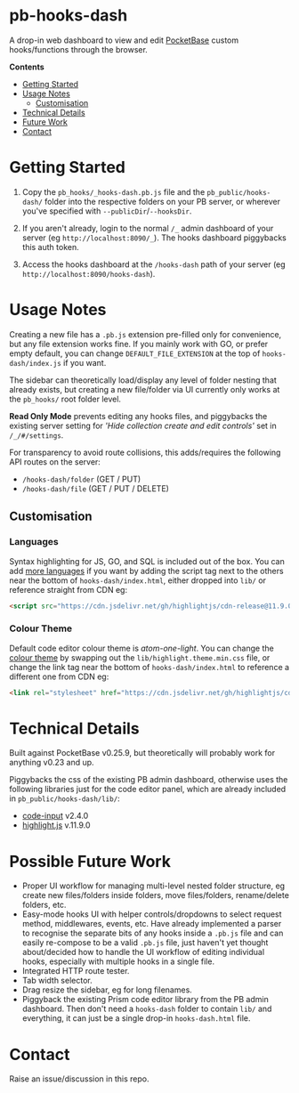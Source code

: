 # pb-hooks-dash

A drop-in web dashboard to view and edit [PocketBase](https://pocketbase.io/docs/use-as-framework/) custom hooks/functions through the browser. 

**Contents**

 - [Getting Started](#getting-started)
 - [Usage Notes](#usage-notes)
   - [Customisation](#customisation)
 - [Technical Details](#technical-details)
 - [Future Work](#possible-future-work)
 - [Contact](#contact)

# Getting Started

1. Copy the `pb_hooks/_hooks-dash.pb.js` file and the `pb_public/hooks-dash/` folder into the respective folders on your PB server, or wherever you've specified with `--publicDir`/`--hooksDir`.

3. If you aren't already, login to the normal `/_` admin dashboard of your server (eg `http://localhost:8090/_`). The hooks dashboard piggybacks this auth token.

4. Access the hooks dashboard at the `/hooks-dash` path of your server (eg `http://localhost:8090/hooks-dash`).

# Usage Notes

Creating a new file has a `.pb.js` extension pre-filled only for convenience, but any file extension works fine. If you mainly work with GO, or prefer empty default, you can change `DEFAULT_FILE_EXTENSION` at the top of `hooks-dash/index.js` if you want.

The sidebar can theoretically load/display any level of folder nesting that already exists, but creating a new file/folder via UI currently only works at the `pb_hooks/` root folder level.

**Read Only Mode** prevents editing any hooks files, and piggybacks the existing server setting for *'Hide collection create and edit controls'* set in `/_/#/settings`.

For transparency to avoid route collisions, this adds/requires the following API routes on the server:
 - `/hooks-dash/folder` (GET / PUT)
 - `/hooks-dash/file` (GET / PUT / DELETE)

## Customisation

### Languages

Syntax highlighting for JS, GO, and SQL is included out of the box. You can add [more languages](https://highlightjs.readthedocs.io/en/latest/supported-languages.html) if you want by adding the script tag next to the others near the bottom of `hooks-dash/index.html`, either dropped into `lib/` or reference straight from CDN eg:
```html
<script src="https://cdn.jsdelivr.net/gh/highlightjs/cdn-release@11.9.0/build/languages/javascript.min.js"></script>
```

### Colour Theme

Default code editor colour theme is *atom-one-light*. You can change the [colour theme](https://highlightjs.org/demo) by swapping out the `lib/highlight.theme.min.css` file, or change the link tag near the bottom of `hooks-dash/index.html` to reference a different one from CDN eg:
```html
<link rel="stylesheet" href="https://cdn.jsdelivr.net/gh/highlightjs/cdn-release@11.9.0/build/styles/atom-one-light.min.css">
```

# Technical Details

Built against PocketBase v0.25.9, but theoretically will probably work for anything v0.23 and up.

Piggybacks the css of the existing PB admin dashboard, otherwise uses the following libraries just for the code editor panel, which are already included in `pb_public/hooks-dash/lib/`:
 - [code-input](https://github.com/WebCoder49/code-input) v2.4.0
 - [highlight.js](https://highlightjs.org/) v.11.9.0

# Possible Future Work

 - Proper UI workflow for managing multi-level nested folder structure, eg create new files/folders inside folders, move files/folders, rename/delete folders, etc.
 - Easy-mode hooks UI with helper controls/dropdowns to select request method, middlewares, events, etc. Have already implemented a parser to recognise the separate bits of any hooks inside a `.pb.js` file and can easily re-compose to be a valid `.pb.js` file, just haven't yet thought about/decided how to handle the UI workflow of editing individual hooks, especially with multiple hooks in a single file. 
 - Integrated HTTP route tester.
 - Tab width selector.
 - Drag resize the sidebar, eg for long filenames.
 - Piggyback the existing Prism code editor library from the PB admin dashboard. Then don't need a `hooks-dash` folder to contain `lib/` and everything, it can just be a single drop-in `hooks-dash.html` file.

# Contact

Raise an issue/discussion in this repo.
